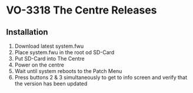 # VO-3318 The Centre Releases

## Installation

1. Download latest system.fwu
2. Place system.fwu in the root od SD-Card
3. Put SD-Card into The Centre
4. Power on the centre
5. Wait until system reboots to the Patch Menu
6. Press buttons 2 & 3 simultaneously to get to info screen and verify that the version has been updated

